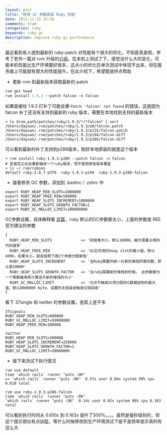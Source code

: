 ```yaml
---
layout: post
title: "修改 GC 参数提高 Ruby 性能"
date: 2012-11-15 15:50
comments: true
categories: ruby
keywords: ruby gc
description: improve ruby gc performance
---
```

最近看到有人提到最新的 ruby-patch 对性能有个很大的优化，不知是真是假，参考了老外一篇对 rvm 升级的[介绍](http://astrails.com/blog/2012/11/13/rvm-install-patched-ruby-for-faster-rails-startup)，在本机上测试了下，感觉没什么大的变化，可能本机性能比生产环境要好很多，这点小的优化在单次测试中体现不出来，但在服务器上可能就有很大的性能提升。在此介绍下，希望能提供点帮助

- 更新 rvm 到最新版本获取最新的 patch

```ruby
rvm get head
rvm install 1.9.3 --patch falcon -n falcon
```
<!--more-->
如果直接给 1.9.3 打补丁可能会爆 `Patch 'falcon' not found` 的错误，这是因为 falcon 补丁还没有支持到最新的 ruby 版本，需要在本地找到支持的最新版本

```
➜ ls $rvm_path/patches/ruby/1.9.3/*/*falcon* | sort
/Users/dayuan/.rvm/patches/ruby/1.9.3/p0/falcon.patch
/Users/dayuan/.rvm/patches/ruby/1.9.3/p125/falcon.patch
/Users/dayuan/.rvm/patches/ruby/1.9.3/p194/falcon.diff
/Users/dayuan/.rvm/patches/ruby/1.9.3/p286/falcon.diff
```

可以看到最新的补丁支持到p286版本，刚好本地原装的就是这个版本

```
➜ rvm install ruby-1.9.3-p286 --patch falcon -n falcon
# 安装完之后会重新编译一个ruby版本，而不是把原有版本覆盖
➜ ls ~/.rvm/rubies
default ruby-1.8.7-p370  ruby-1.9.3-p194  ruby-1.9.3-p286-falcon
```

- 接着修改 GC 参数，添加到 .bashrc / .zshrc 中

```
export RUBY_HEAP_MIN_SLOTS=1000000
export RUBY_HEAP_FREE_MIN=500000
export RUBY_HEAP_SLOTS_INCREMENT=1000000
export RUBY_HEAP_SLOTS_GROWTH_FACTOR=1
export RUBY_GC_MALLOC_LIMIT=100000000
```

GC参数设置，具体解释看 [这篇](http://bbs.chinaunix.net/thread-3661069-1-1.html)，ruby 默认的GC参数都太小，上面的参数是 REE 官方建议的参数

```
{
  RUBY_HEAP_MIN_SLOTS             => '初始堆大小，默认10000，越大需要占用的内存越多'
  RUBY_HEAP_FREE_MIN              => 'GC后可用的heap slot的最小值，默认4096，如果太小，就会按照下面2个参数分配新栈'
  RUBY_HEAP_SLOTS_INCREMENT       => '当Ruby需要开辟一片新的堆栈所需的数，默认是10000'
  RUBY_HEAP_SLOTS_GROWTH_FACTOR   => '当ruby需要新的堆栈的时候， 此参数做为一个乘数被用来计算这片新的堆栈的大小'
  RUBY_GC_MALLOC_LIMIT            => '允许不触发GC而分配的C数据结构的最大值，默认8000000 byte，设置的太低就会触发垃圾回收'
}
```

看下 37single 和 twitter 的参数设置，差距上差不多

```
37signals
RUBY_HEAP_MIN_SLOTS=600000 
RUBY_GC_MALLOC_LIMIT=59000000 
RUBY_HEAP_FREE_MIN=100000 

twitter
RUBY_HEAP_MIN_SLOTS=500000 
RUBY_HEAP_SLOTS_INCREMENT=250000 
RUBY_HEAP_SLOTS_GROWTH_FACTOR=1 
RUBY_GC_MALLOC_LIMIT=50000000 
```

- 接下来测试下执行情况

```
rvm use default
time `which rails` runner "puts :OK"
=> `which rails` runner "puts :OK"  0.57s user 0.04s system 99% cpu 0.610 total

rvm use ruby-1.9.3-p286-falcon
time `which rails` runner "puts :OK"
`which rails` runner "puts :OK"  0.14s user 0.02s system 98% cpu 0.163 total
```

可以看到执行时间从 0.610s 到 0.163s 提升了300%。。。。虽然是毫秒级别的，但这个提示貌似有点凶猛，等什么时候修改到生产环境测试下是不是效率提示真的有这么大
